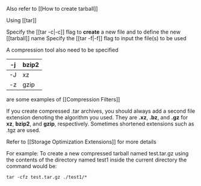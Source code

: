 Also refer to [[How to create tarball]]

Using [[tar]]

Specify the [[tar -c|-c]] flag to **create** a new file and to define the new [[tarball]] name
Specify the [[tar -f|-f]] flag to input the file(s) to be used

A compression tool also need to be specified

| -j  | bzip2 |
| --- | ----- |
| -J  | xz    |
| -z  | gzip  |
are some examples of [[Compression Filters]]

If you create compressed .tar archives, you should always add a second file extension denoting the algorithm you used. 
They are **.xz**, **.bz**, and **.gz** 
for **xz**, **bzip2**, and **gzip**, respectively. 
Sometimes shortened extensions such as .tgz are used.

Refer to [[Storage Optimization Extensions]] for more details

For example:
To create a new compressed tarball named test.tar.gz using the contents of the directory named test1 inside the current directory the command would be:
```
tar -cfz test.tar.gz ./test1/*
```